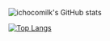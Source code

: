 ![ichocomilk's GitHub stats](https://github-readme-stats.vercel.app/api?username=ichocomilk&show_icons=true&theme=transparent&title_color=A7ECEE&text_color=9EDDFF&icon_color=6499E9&hide_border=true)

[![Top Langs](https://github-readme-stats.vercel.app/api/top-langs/?username=ichocomilk&layout=compact&theme=transparent&title_color=A7ECEE&text_color=9EDDFF&icon_color=6499E9&hide_border=true)](https://github.com/ichocomilk/github-readme-stats)
